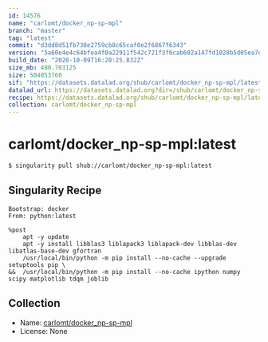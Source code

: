 ```yaml
---
id: 14576
name: "carlomt/docker_np-sp-mpl"
branch: "master"
tag: "latest"
commit: "d3dd8d51fb730e2759cb8c65caf0e2f6867f6343"
version: "5a60e4e4c64bfea4f0a22911f542c721f3f6cab602a147fd1028b5d05ea7da22"
build_date: "2020-10-09T16:28:25.832Z"
size_mb: 480.703125
size: 504053760
sif: "https://datasets.datalad.org/shub/carlomt/docker_np-sp-mpl/latest/2020-10-09-d3dd8d51-5a60e4e4/5a60e4e4c64bfea4f0a22911f542c721f3f6cab602a147fd1028b5d05ea7da22.sif"
datalad_url: https://datasets.datalad.org?dir=/shub/carlomt/docker_np-sp-mpl/latest/2020-10-09-d3dd8d51-5a60e4e4/
recipe: https://datasets.datalad.org/shub/carlomt/docker_np-sp-mpl/latest/2020-10-09-d3dd8d51-5a60e4e4/Singularity
collection: carlomt/docker_np-sp-mpl
---
```


# carlomt/docker_np-sp-mpl:latest

```bash
$ singularity pull shub://carlomt/docker_np-sp-mpl:latest
```

## Singularity Recipe

```singularity
Bootstrap: docker
From: python:latest

%post
	apt -y update
	apt -y install libblas3 liblapack3 liblapack-dev libblas-dev libatlas-base-dev gfortran
	/usr/local/bin/python -m pip install --no-cache --upgrade setuptools pip \
&&  /usr/local/bin/python -m pip install --no-cache ipython numpy scipy matplotlib tdqm joblib
```

## Collection

 - Name: [carlomt/docker_np-sp-mpl](https://github.com/carlomt/docker_np-sp-mpl)
 - License: None

